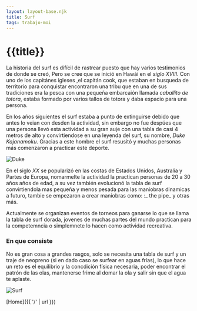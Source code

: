 ```yaml
---
layout: layout-base.njk
title: Surf
tags: trabajo-moi
---
```


# {{title}}

La historia del surf es difícil de rastrear puesto que hay varios testimonios de donde se creó, Pero se cree que se inició en Hawái en el _siglo XVIII_. Con uno de los capitánes igleses ,el capitán cook, que estaban en busqueda de territorio para conquistar encontraron una tribu que en una de sus tradiciones era la pesca con una pequeña embarcaión llamada _caballito de totora_, estaba formado por varios tallos de totora y daba espacio para una persona.

En los años siguientes el surf estaba a punto de extinguirse debido que antes lo veian con desden la actividad, sin embargo no fue despúes que una persona llevó esta actividad a su gran auje con una tabla de casi 4 metros de alto y convirtiendose en una leyenda del surf, su nombre, _Duke Kajanamoku_. Gracias a este hombre el surf resusitó y muchas personas más comenzaron a practicar este deporte. 

![Duke](https://tse4.explicit.bing.net/th?id=OIP.oO5kGTWU_myC0Kmk8WmwDwHaEK&pid=Api&P=0&h=180)

En el siglo _XX_ se popularizó en las costas de Estados Unidos, Australia y  Partes de Europa, nomarmelte la actividad la practican personas de 20 a 30 años años de edad, a su vez también evolucionó la tabla de surf convirtiendola mas pequeña y menos pesada para las maniobras dinamicas a futuro, tambie se empezaron a crear maniobras como: :_ the pipe_ y otras más.

Actualmente se organizan eventos de torneos para ganarse lo que se llama la tabla de surf dorada, jovenes de muchas partes del mundo practican para la competemncia o simplemnete lo hacen como actividad recreativa.

### En que consiste

No es gran cosa a grandes rasgos, solo se necesita una tabla de surf y un traje de neopreno (si en dado caso se surfear en aguas frías), lo que hace un reto es el equilibrio y la concdición física necesaria, poder encontrar el patrón de las olas, mantenerse frime al domar la ola y salir sin que el agua te aplaste.

![Surf](https://tse4.mm.bing.net/th?id=OIP.VrzRIWVhg9kE6EZVOE28twHaEk&pid=Api&P=0&h=180)

[Home]({{ '/' | url }})